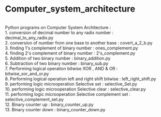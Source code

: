 # Computer_system_architecture
<br />
Python programs on Computer System Architecture :<br />
1. conversion of decimal number to any radix number : decimal_to_any_radix.py <br />
2. conversion of number from one base to another base : covert_a_2_b.py <br />
3. finding 1's complement of binary number : ones_complement.py <br />
4. finding 2's complement of binary number : 2's_complement.py <br />
5. Addition of two binary number : binary_addition.py <br />
6. Subtraction of two binary number : binary_sub.py <br />
7. Performing logical operation bitwise XOR , AND & OR : bitwise_xor_and_or.py <br />
8. Performing logical operation left and right shift bitwise : left_right_shift.py <br />
9. performing logic microoperation Selective set : selective_Set.py <br />
10. performing logic microoperation Selective clear : selective_clear.py <br />
11. performing logic microoperation Selective complement set : selective_complement_set.py <br />
12. Binary counter up : binary_counter_up.py <br />
13. Binary counter down : binary_counter_down.py <br />
